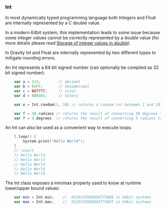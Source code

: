 ### Int

In most dynamically typed programming language both Integers and Float are internally represented by a C double value.

In a modern 64bit system, this implementation leads to some issue because some integer values cannot be correctly represented by a double value (for more details please read [Storage of integer values in double](https://www.viva64.com/en/l/0018/)).

In Gravity Int and Float are internally represented by two different types to mitigate rounding errors.

An Int represents a 64 bit signed number (can optionally be compiled as 32 bit signed number):
```swift
	var a = 123;        // decimal
	var b = 0xFF;       // hexadecimal
	var c = 0O7777;     // octal
	var d = 0B0101;     // binary

	var e = Int.random(1, 10) // returns a random int between 1 and 10 inclusive

	var f = 30.radians // returns the result of converting 30 degrees to radians
	var f = 3.degrees  // returns the result of converting 3 radians to degrees
```

An Int can also be used as a convenient way to execute loops:
```swift
	5.loop() {
		System.print("Hello World");
	}
	// result
	// Hello World
	// Hello World
	// Hello World
	// Hello World
	// Hello World
```

The Int class exposes a min/max property used to know at runtime lower/upper bound values:
```swift
	var min = Int.min;    // -9223372036854775808 in 64bit systems
	var max = Int.max;    //  9223372036854775807 in 64bit systems
```
